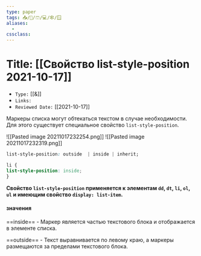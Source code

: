```yaml
---
type: paper
tags: 📥️/📜️/🩳/💻/🕸/🪟
aliases:
  - 
cssclass: 
---
```




# Title: **[[Cвойство list-style-position 2021-10-17]]**
- `Type:` [[&]]
- `Links:`
- `Reviewed Date:` [[2021-10-17]]


Маркеры списка могут обтекаться текстом в случае необходимости. Для этого существует специальное свойство `list-style-position`.

![[Pasted image 20211017232254.png]] ![[Pasted image 20211017232319.png]]

```css
list-style-position: outside  | inside | inherit;
```

```css
li {  
list-style-position: inside;  
}
```
__Свойство `list-style-position` применяется к элементам `dd`, `dt`, `li`, `ol`, `ul` и имеющим свойство `display: list-item`.__

#### значения
==inside== - Маркер является частью текстового блока и отображается в элементе списка.

==outside== - Текст выравнивается по левому краю, а маркеры размещаются за пределами текстового блока.